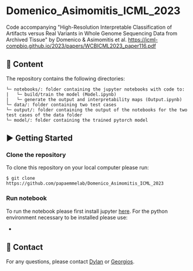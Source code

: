 # Domenico_Asimomitis_ICML_2023
Code accompanying "High-Resolution Interpretable Classification of Artifacts versus Real Variants in Whole Genome Sequencing Data from Archived Tissue" by Domenico &amp; Asimomitis et al.
https://icml-compbio.github.io/2023/papers/WCBICML2023_paper116.pdf

## :file_folder: Content ##

The repository contains the following directories:
```
└─ notebooks/: folder containing the jupyter notebooks with code to:
|   └─ build/train the model (Model.ipynb)
|   └─ generate the output and interpretability maps (Output.ipynb)
└─ data/: folder containing two test cases
└─ output/: folder containing the output of the notebooks for the two test cases of the data folder
└─ model/: folder containing the trained pytorch model
```

## :arrow_forward: Getting Started ##

### Clone the repository

To clone this repository on your local computer please run:

```shell
$ git clone https://github.com/papaemmelab/Domenico_Asimomitis_ICML_2023
```

### Run notebook

To run the notebook please first install jupyter [here](https://jupyter.org/). For the python environment necessary to be installed please use:

-

## :email: Contact ##

For any questions, please contact [Dylan](https://www.mskcc.org/research-areas/labs/members/dylan-domenico) or [Georgios](https://www.mskcc.org/research-areas/labs/members/georgios-asimomitis).

